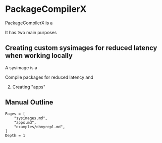 # PackageCompilerX

PackageCompilerX is a

It has two main purposes

## Creating custom sysimages for reduced latency when working locally

A sysimage is a 

Compile packages for reduced latency and 

2. Creating "apps"

## Manual Outline

```@contents
Pages = [
    "sysimages.md",
    "apps.md",
    "examples/ohmyrepl.md",
]
Depth = 1
```

